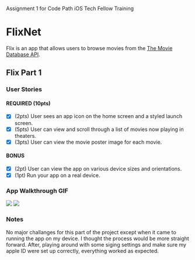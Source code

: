 Assignment 1 for Code Path iOS Tech Fellow Training
# FlixNet

Flix is an app that allows users to browse movies from the [The Movie Database API](http://docs.themoviedb.apiary.io/#).

## Flix Part 1

### User Stories

#### REQUIRED (10pts)
- [x] (2pts) User sees an app icon on the home screen and a styled launch screen.
- [x] (5pts) User can view and scroll through a list of movies now playing in theaters.
- [x] (3pts) User can view the movie poster image for each movie.

#### BONUS
- [x] (2pt) User can view the app on various device sizes and orientations.
- [x] (1pt) Run your app on a real device.

### App Walkthrough GIF
![](https://i.imgur.com/GQ7NiPs.gif)
![](https://i.imgur.com/dLoVygE.gif)


### Notes
No major challanges for this part of the project except when it came to running the app on my device. I thought the process would be more straight forward. After, playing around with some siging settings and make sure my apple ID were set up correctly, everything worked as expected.
